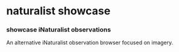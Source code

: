 # naturalist showcase
### showcase iNaturalist observations

An alternative iNaturalist observation browser focused on imagery.
